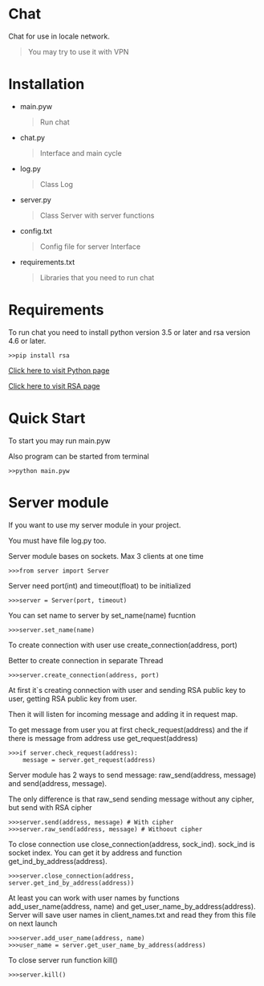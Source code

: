 # Chat
Chat for use in locale network.
>You may try to use it with VPN

# Installation
+ main.pyw 
    >Run chat
+ chat.py
    >Interface and main cycle                                                                                      
+ log.py
    >Class Log
+ server.py
    >Class Server with server functions
+ config.txt
    >Config file for server Interface
+ requirements.txt
    >Libraries that you need to run chat

# Requirements
To run chat you need to install python version 3.5 or later and  rsa version 4.6 or later.
>
    >>pip install rsa
[Click here to visit Python page](https://www.python.org/)

[Click here to visit RSA page](https://pypi.org/project/rsa/4.6/)

# Quick Start
To start you may run main.pyw

Also program can be started from terminal
>
    >>python main.pyw
    
# Server module
If you want to use my server module in your project.

You must have file log.py too. 

Server module bases on sockets. Max 3 clients at one time
>
    >>>from server import Server
Server need port(int) and timeout(float) to be initialized
>
    >>>server = Server(port, timeout)
You can set name to server by set_name(name) fucntion
>
    >>>server.set_name(name)
To create connection with user use create_connection(address, port)

Better to create connection in separate Thread
>
    >>>server.create_connection(address, port)
At first it`s creating connection with user and sending RSA public key to user, getting RSA public key from user.

Then it will listen for incoming message and adding it in request map.

To get message from user you at first check_request(address)
and the if there is message from address use get_request(address)
>
    >>>if server.check_request(address):
        message = server.get_request(address)
Server module has 2 ways to send message: raw_send(address, message) and send(address, message). 

The only difference is that raw_send sending message without any cipher, but send with RSA cipher
>
    >>>server.send(address, message) # With cipher
    >>>server.raw_send(address, message) # Withoout cipher

To close connection use close_connection(address, sock_ind). sock_ind is socket index.
You can get it by address and function get_ind_by_address(address).
>
    >>>server.close_connection(address, server.get_ind_by_address(address))
At least you can work with user names by functions add_user_name(address, name) 
and get_user_name_by_address(address). Server will save user names in 
client_names.txt and read they from this file on next launch
>
    >>>server.add_user_name(address, name)
    >>>user_name = server.get_user_name_by_address(address)
To close server run function kill()
>
    >>>server.kill()